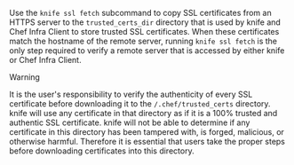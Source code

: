 Use the `knife ssl fetch` subcommand to copy SSL certificates from an
HTTPS server to the `trusted_certs_dir` directory that is used by knife
and Chef Infra Client to store trusted SSL certificates. When these
certificates match the hostname of the remote server, running
`knife ssl fetch` is the only step required to verify a remote server
that is accessed by either knife or Chef Infra Client.

<div class="admonition-warning">

<p class="admonition-warning-title">Warning</p>

<div class="admonition-warning-text">

It is the user's responsibility to verify the authenticity of every SSL
certificate before downloading it to the `/.chef/trusted_certs`
directory. knife will use any certificate in that directory as if it is
a 100% trusted and authentic SSL certificate. knife will not be able to
determine if any certificate in this directory has been tampered with,
is forged, malicious, or otherwise harmful. Therefore it is essential
that users take the proper steps before downloading certificates into
this directory.

</div>

</div>